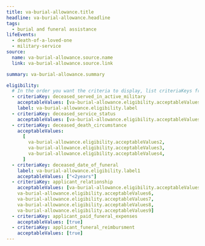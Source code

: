 ```yaml
---
title: va-burial-allowance.title
headline: va-burial-allowance.headline
tags:
  - burial and funeral assistance
lifeEvents:
  - death-of-a-loved-one
  - military-service
source:
  name: va-burial-allowance.source.name
  link: va-burial-allowance.source.link

summary: va-burial-allowance.summary

eligibility:
  # In the order you want the criteria to display, list criteriaKeys from the csv here, each followed by a comma-separated list of which values indicate eligibility for that criteria. Wrap individual values in quotes if they have inner commas.
  - criteriaKey: deceased_served_in_active_military
    acceptableValues: [va-burial-allowance.eligibility.acceptableValues]
    label: va-burial-allowance.eligibility.label
  - criteriaKey: deceased_service_status
    acceptableValues: [va-burial-allowance.eligibility.acceptableValues1]
  - criteriaKey: deceased_death_circumstance
    acceptableValues:
      [
        va-burial-allowance.eligibility.acceptableValues2,
        va-burial-allowance.eligibility.acceptableValues3,
        va-burial-allowance.eligibility.acceptableValues4,
      ]
  - criteriaKey: deceased_date_of_funeral
    label: va-burial-allowance.eligibility.label1
    acceptableValues: ["<2years"]
  - criteriaKey: applicant_relationship
    acceptableValues: [va-burial-allowance.eligibility.acceptableValues5, 
    va-burial-allowance.eligibility.acceptableValues6, 
    va-burial-allowance.eligibility.acceptableValues7, 
    va-burial-allowance.eligibility.acceptableValues8, 
    va-burial-allowance.eligibility.acceptableValues9]
  - criteriaKey: applicant_paid_funeral_expenses
    acceptableValues: [true]
  - criteriaKey: applicant_funeral_reimbursment
    acceptableValues: [true]
---
```

